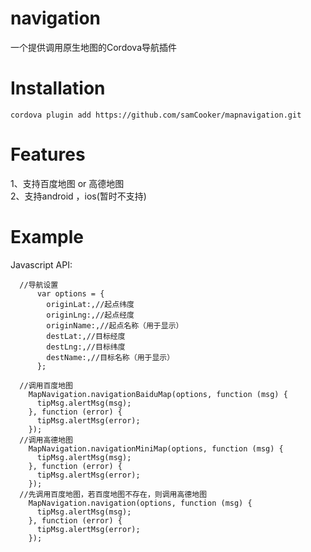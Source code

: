 # navigation
一个提供调用原生地图的Cordova导航插件
# Installation
    cordova plugin add https://github.com/samCooker/mapnavigation.git
# Features
1、支持百度地图 or 高德地图  
2、支持android ，ios(暂时不支持)
# Example

Javascript API:  

      //导航设置
          var options = {
            originLat:,//起点纬度
            originLng:,//起点经度
            originName:,//起点名称（用于显示）
            destLat:,//目标经度
            destLng:,//目标纬度
            destName:,//目标名称（用于显示）
          };
      
      //调用百度地图 
        MapNavigation.navigationBaiduMap(options, function (msg) {
          tipMsg.alertMsg(msg);
        }, function (error) {
          tipMsg.alertMsg(error);
        });
      //调用高德地图
        MapNavigation.navigationMiniMap(options, function (msg) {
          tipMsg.alertMsg(msg);
        }, function (error) {
          tipMsg.alertMsg(error);
        });
      //先调用百度地图，若百度地图不存在，则调用高德地图
        MapNavigation.navigation(options, function (msg) {
          tipMsg.alertMsg(msg);
        }, function (error) {
          tipMsg.alertMsg(error);
        });
      

